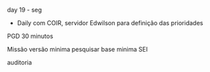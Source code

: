 day 19 - seg
- Daily com COIR, servidor Edwilson para definição das prioridades

PGD 30 minutos

Missão versão minima
pesquisar base minima SEI

auditoria


